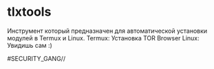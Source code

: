 # tlxtools
Инструмент который предназначен для автоматической установки модулей в Termux и Linux.
Termux:
  Установка TOR Browser
Linux:
  Увидишь сам :)

#SECURITY_GANG//
